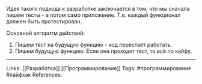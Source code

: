 Идея такого подхода к разработке заключается в том, что мы сначала пишем тесты - а потом само приложение. Т.е. каждый функционал должен быть протестирован. 

Основной алгоритм действий:
1. Пишем тест на будущую функцию - код перестаёт работать. 
2. Пишем будущую функцию. Если она проходит тест, то всё по кайфу. 
___
Links: [[Разработка]] [[Программирование]]
Tags: #программирование #лайфхак 
References: